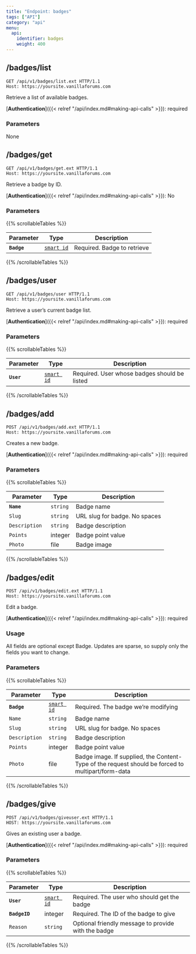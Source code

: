 ```yaml
---
title: "Endpoint: badges"
tags: ["API"]
category: "api"
menu:
  api:
    identifier: badges
    weight: 400
---
```


## /badges/list

```http
GET /api/v1/badges/list.ext HTTP/1.1
Host: https://yoursite.vanillaforums.com
```

Retrieve a list of available badges.

[__Authentication__]({{< relref "/api/index.md#making-api-calls" >}}): required

### Parameters

None

## /badges/get

```http
GET /api/v1/badges/get.ext HTTP/1.1
Host: https://yoursite.vanillaforums.com
```

Retrieve a badge by ID.

[__Authentication__]({{< relref "/api/index.md#making-api-calls" >}}): No

### Parameters

{{% scrollableTables %}}

| Parameter   | Type                                  | Description                             |
| ----------- | ------------------------------------- | --------------------------------------- |
| __`Badge`__  | [`smart id`](../smart-id)            | Required. Badge to retrieve             |

{{% /scrollableTables %}}

## /badges/user

```http
GET /api/v1/badges/user HTTP/1.1
Host: https://yoursite.vanillaforums.com
```

Retrieve a user’s current badge list.

[__Authentication__]({{< relref "/api/index.md#making-api-calls" >}}): required

### Parameters

{{% scrollableTables %}}

| Parameter  | Type                      | Description                |
| ---------- | ------------------------- | -------------------------- |
| __`User`__ | [`smart id`](../smart-id) | Required. User whose badges should be listed |

{{% /scrollableTables %}}

## /badges/add

```http
POST /api/v1/badges/add.ext HTTP/1.1
Host: https://yoursite.vanillaforums.com
```

Creates a new badge.

[__Authentication__]({{< relref "/api/index.md#making-api-calls" >}}): required

### Parameters

{{% scrollableTables %}}

| Parameter  | Type                      | Description                              |
| ---------- | ------------------------- | ---------------------------------------- |
| __`Name`__ | `string` 		 | Badge name |
| `Slug `    | `string` | URL slug for badge. No spaces    |
| `Description `    | `string` | Badge description   |
| `Points `    | integer | Badge point value   |
| `Photo `    | file | Badge image  |

{{% /scrollableTables %}}

## /badges/edit

```http
POST /api/v1/badges/edit.ext HTTP/1.1
Host: https://yoursite.vanillaforums.com
```

Edit a badge.

[__Authentication__]({{< relref "/api/index.md#making-api-calls" >}}): required

### Usage

All fields are optional except Badge. Updates are sparse, so supply only the fields you want to change.

### Parameters

{{% scrollableTables %}}

| Parameter  | Type                      | Description                              |
| ---------- | ------------------------- | ---------------------------------------- |
| __`Badge`__ | [`smart id`](../smart-id) | Required. The badge we’re modifying|
| `Name`| `string` 		 | Badge name |
| `Slug `    | `string` | URL slug for badge. No spaces    |
| `Description `    | `string` | Badge description   |
| `Points `    | integer | Badge point value   |
| `Photo `    | file | Badge image. If supplied, the Content-Type of the request should be forced to multipart/form-data  |

{{% /scrollableTables %}}

## /badges/give

```http
POST /api/v1/badges/giveuser.ext HTTP/1.1
HOST: https://yoursite.vanillaforums.com
```

Gives an existing user a badge.

[__Authentication__]({{< relref "/api/index.md#making-api-calls" >}}): required

### Parameters

{{% scrollableTables %}}

| Parameter  | Type                                  | Description                  |
| ---------- | ------------------------------------- | ---------------------------- |
| __`User`__ | [`smart id`](../smart-id)  | Required. The user who should get the badge|
| __`BadgeID`__ | integer | Required. The ID of the badge to give|
| `Reason`| `string` | Optional friendly message to provide with the badge|

{{% /scrollableTables %}}
